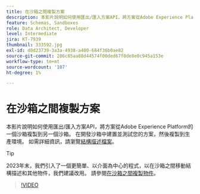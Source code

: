 ```yaml
---
title: 在沙箱之間複製方案
description: 本影片說明如何使用匯出/匯入方案API，將方案從Adobe Experience Platform的一個沙箱複製到另一個沙箱。
feature: Schemas, Sandboxes
role: Data Architect, Developer
level: Intermediate
jira: KT-7939
thumbnail: 333592.jpg
exl-id: d0d23739-3a3a-4938-a400-684f36b0ae82
source-git-commit: 286c85aa88d44574f00ded67f0de8e0c945a153e
workflow-type: tm+mt
source-wordcount: '107'
ht-degree: 1%

---
```


# 在沙箱之間複製方案

本影片說明如何使用匯出/匯入方案API，將方案從Adobe Experience Platform的一個沙箱複製到另一個沙箱。 在開發沙箱中建置並測試您的方案，然後複製到生產環境。 如需詳細資訊，請瀏覽[結構描述檔案](https://experienceleague.adobe.com/docs/experience-platform/xdm/home.html?lang=zh-Hant)。

>[!TIP]
>
>2023年末，我們引入了一個更簡單、以介面為中心的程式，以在沙箱之間移動結構描述和其他物件，我們建議改用。 請參閱[在沙箱之間複製物件](https://experienceleague.adobe.com/docs/platform-learn/tutorials/admin/copy-objects-between-sandboxes.html?lang=zh-Hant)。

>[!VIDEO](https://video.tv.adobe.com/v/333592?learn=on&enablevpops)
